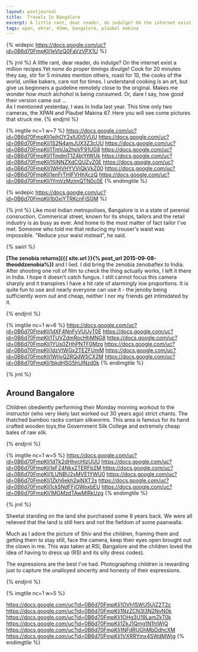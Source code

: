 ```yaml
---
layout: postjournal
title:  Travels In Bangalore
excerpt: A little rant, dear reader, do indulge? On the internet exist a 
tags: xpan, ektar, 45mm, bangalore, plaubel makina
---
```


{% widepic https://docs.google.com/uc?id=0B6d70FmpKIi1eVlzQ0FaVzVPX1U %}

{% jrnl %}
A little rant, dear reader, do indulge? On the internet exist a million
recipes.Yet none do proper timings divulge! Cook for 20 minutes they say, stir
for 5 minutes mention others, roast for 10, the cooks of the world, unlike
bakers, care not for times. I understand cooking is an art, but give us
beginners a guideline remotely close to the original. Makes me wonder <i>how
much</i> alchohol is being consumed. Or, dare I say, how good their version came
out ...  
As I mentioned yesterday, I was in India last year. This time only two cameras,
the XPAN and Plaubel Makina 67.  Here you will see come pictures that struck me.
{% endjrnl %}

{% imgtile nc=1 w=7 %}
https://docs.google.com/uc?id=0B6d70FmpKIi1ejhOY2xIU0t5VUU https://docs.google.com/uc?id=0B6d70FmpKIi1S2N4amJUX3Z3cUU
https://docs.google.com/uc?id=0B6d70FmpKIi1TmVJa2hpVF91UG8 https://docs.google.com/uc?id=0B6d70FmpKIi1TmdmT1Z4bjYtWUk
https://docs.google.com/uc?id=0B6d70FmpKIi1SjNNZXdCQUZyZ0E https://docs.google.com/uc?id=0B6d70FmpKIi1WHVHYVViQkVkZ00
https://docs.google.com/uc?id=0B6d70FmpKIi1enFrTHlFVHhXczQ https://docs.google.com/uc?id=0B6d70FmpKIi1YmVzMzlmQTN0c0E
{% endimgtile %}

{% widepic https://docs.google.com/uc?id=0B6d70FmpKIi1b0xiYTRKcnFjSGM %}


{% jrnl %}
Like most Indian metropolises, Bangalore is in a state of perenial consruction. Commerical street, known 
for its shops, tailors and the retail industry is as busy as ever. And home to the most matter of fact tailor I've met.
Someone who told me that reducing my trouser's waist was impossible. "Reduce your waist instead", he said.

{% swirl %}

**[The zenobia returns]({{ site.url }}{% post_url 2015-09-08-theoddzenobia%})** and  I lied. I did
bring the zenobia zenobaflex to India. After shooting one roll of film to check
the thing actually works, I left it there in India. I hope it doesn't catch
fungus. I still cannot focus this camera sharply and it transpires I have a hit
rate of alarmingly low proportions. It is quite fun to use and nearly everyone
can use it - the jenoby being sufficiently worn out and cheap, neither I nor my
friends get intimidated by it.

{% endjrnl %}


{% imgtile nc=1 w=6 %}
https://docs.google.com/uc?id=0B6d70FmpKIi1dXF4NnFyVUUyT0E https://docs.google.com/uc?id=0B6d70FmpKIi1TUVZdmRocHhMNG8
https://docs.google.com/uc?id=0B6d70FmpKIi1YUs0ZHhPNTF0Mzg https://docs.google.com/uc?id=0B6d70FmpKIi1dzVtWGx2TEZFUmM
https://docs.google.com/uc?id=0B6d70FmpKIi1WjlvQ2RQdW5CX2M https://docs.google.com/uc?id=0B6d70FmpKIi1bkdHSG5hUlNzd0k
{% endimgtile %}


{% jrnl %}
## Around Bangalore

 Children obediently performing their Monday morning workout to the instructor
(who very likely last worked out 30 years ago) strict chants.  The thatched
bamboo racks contain silkworms. This area is famous for its hand crafted wooden
toys,the Government Silk College and extremely cheap bales of raw silk.

{% endjrnl %}

{% imgtile nc=1 w=5 %}
https://docs.google.com/uc?id=0B6d70FmpKIi1dTk2dHhvcHIzUUU https://docs.google.com/uc?id=0B6d70FmpKIi1eFZ4Nkx2TERFb2M
https://docs.google.com/uc?id=0B6d70FmpKIi1LUNBU2xMVE1YWU0 https://docs.google.com/uc?id=0B6d70FmpKIi1Zkh6ekh2ajNXT2s
https://docs.google.com/uc?id=0B6d70FmpKIi1ck5NdFFjOWpxbEU https://docs.google.com/uc?id=0B6d70FmpKIi1MGMzdTAwMlRkUzg
{% endimgtile %}


{% jrnl %}

Sheetal standing on the land she purchased some 8 years back. We were all relieved that the land
is still hers and not the fiefdom of some paanwalla.

Much as I adore the picture of Shiv and the children, framing them and getting
them to stay still, face the camera, keep their eyes open brought out the clown
in me. This was taken at RSI, Bangalore and the children loved the idea of
having to dress up (RSI and its silly dress codes).

The expressions are the best I've had. Photographing children is rewarding just
to capture the unalloyed sincerity and honesty of their expressions.

{% endjrnl %}

{% imgtile nc=1 w=5 %}

https://docs.google.com/uc?id=0B6d70FmpKIi1OVh1SWU5UjZ2T2c https://docs.google.com/uc?id=0B6d70FmpKIi1NzZCN3I3N2NvN0k
https://docs.google.com/uc?id=0B6d70FmpKIi1OHg3U19LamZkT0k https://docs.google.com/uc?id=0B6d70FmpKIi1ZkJ1Qmg1N1hIWjQ
https://docs.google.com/uc?id=0B6d70FmpKIi1NFdRUGhMbDdhcXM https://docs.google.com/uc?id=0B6d70FmpKIi1VXRRYmx4SWdMWjg
{% endimgtile %}
